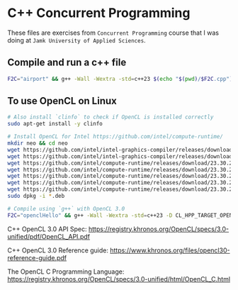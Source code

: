 # C++ Concurrent Programming

These files are exercises from `Concurrent Programming` course that I was doing at `Jamk University of Applied Sciences`.

## Compile and run a c++ file

```bash
F2C="airport" && g++ -Wall -Wextra -std=c++23 $(echo "$(pwd)/$F2C.cpp") -o $(echo $F2C) && ./$(echo $F2C)
```

## To use OpenCL on Linux

```bash
# Also install `clinfo` to check if OpenCL is installed correctly
sudo apt-get install -y clinfo

# Install OpenCL for Intel https://github.com/intel/compute-runtime/
mkdir neo && cd neo
wget https://github.com/intel/intel-graphics-compiler/releases/download/igc-1.0.14828.8/intel-igc-core_1.0.14828.8_amd64.deb
wget https://github.com/intel/intel-graphics-compiler/releases/download/igc-1.0.14828.8/intel-igc-opencl_1.0.14828.8_amd64.deb
wget https://github.com/intel/compute-runtime/releases/download/23.30.26918.9/intel-level-zero-gpu-dbgsym_1.3.26918.9_amd64.ddeb
wget https://github.com/intel/compute-runtime/releases/download/23.30.26918.9/intel-level-zero-gpu_1.3.26918.9_amd64.deb
wget https://github.com/intel/compute-runtime/releases/download/23.30.26918.9/intel-opencl-icd-dbgsym_23.30.26918.9_amd64.ddeb
wget https://github.com/intel/compute-runtime/releases/download/23.30.26918.9/intel-opencl-icd_23.30.26918.9_amd64.deb
wget https://github.com/intel/compute-runtime/releases/download/23.30.26918.9/libigdgmm12_22.3.0_amd64.deb
sudo dpkg -i *.deb

# Compile using `g++` with OpenCL 3.0
F2C="openclHello" && g++ -Wall -Wextra -std=c++23 -D CL_HPP_TARGET_OPENCL_VERSION=300 -D CL_TARGET_OPENCL_VERSION=300 $(echo "$(pwd)/$F2C.cpp") -o $(echo $F2C) -lOpenCL && ./$(echo $F2C)
```

C++ OpenCL 3.0 API Spec: https://registry.khronos.org/OpenCL/specs/3.0-unified/pdf/OpenCL_API.pdf

C++ OpenCL 3.0 Reference guide: https://www.khronos.org/files/opencl30-reference-guide.pdf

The OpenCL C Programming Language: https://registry.khronos.org/OpenCL/specs/3.0-unified/html/OpenCL_C.html
